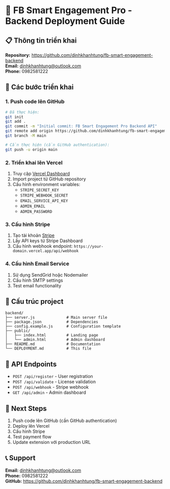 # 🚀 FB Smart Engagement Pro - Backend Deployment Guide

## 📋 Thông tin triển khai

**Repository:** https://github.com/dinhkhanhtung/fb-smart-engagement-backend  
**Email:** dinhkhanhtung@outlook.com  
**Phone:** 0982581222  

## 🔧 Các bước triển khai

### 1. Push code lên GitHub

```bash
# Đã thực hiện:
git init
git add .
git commit -m "Initial commit: FB Smart Engagement Pro Backend API"
git remote add origin https://github.com/dinhkhanhtung/fb-smart-engagement-backend.git
git branch -M main

# Cần thực hiện (cần GitHub authentication):
git push -u origin main
```

### 2. Triển khai lên Vercel

1. Truy cập [Vercel Dashboard](https://vercel.com/dashboard)
2. Import project từ GitHub repository
3. Cấu hình environment variables:
   - `STRIPE_SECRET_KEY`
   - `STRIPE_WEBHOOK_SECRET`
   - `EMAIL_SERVICE_API_KEY`
   - `ADMIN_EMAIL`
   - `ADMIN_PASSWORD`

### 3. Cấu hình Stripe

1. Tạo tài khoản [Stripe](https://stripe.com)
2. Lấy API keys từ Stripe Dashboard
3. Cấu hình webhook endpoint: `https://your-domain.vercel.app/api/webhook`

### 4. Cấu hình Email Service

1. Sử dụng SendGrid hoặc Nodemailer
2. Cấu hình SMTP settings
3. Test email functionality

## 📁 Cấu trúc project

```
backend/
├── server.js              # Main server file
├── package.json           # Dependencies
├── config.example.js      # Configuration template
├── public/
│   ├── index.html         # Landing page
│   └── admin.html         # Admin dashboard
├── README.md              # Documentation
└── DEPLOYMENT.md          # This file
```

## 🔗 API Endpoints

- `POST /api/register` - User registration
- `POST /api/validate` - License validation
- `POST /api/webhook` - Stripe webhook
- `GET /api/admin` - Admin dashboard

## 🎯 Next Steps

1. Push code lên GitHub (cần GitHub authentication)
2. Deploy lên Vercel
3. Cấu hình Stripe
4. Test payment flow
5. Update extension với production URL

## 📞 Support

**Email:** dinhkhanhtung@outlook.com  
**Phone:** 0982581222  
**GitHub:** https://github.com/dinhkhanhtung/fb-smart-engagement-backend
